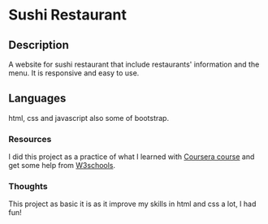 # Sushi Restaurant
## Description
A website for sushi restaurant that include restaurants' information and the menu. It is responsive and easy to use.
## Languages 
html, css and javascript also some of bootstrap.
### Resources
I did this project as a practice of what I learned with [Coursera course](https://www.coursera.org/learn/html-css-javascript-for-web-developers) and get some help from [W3schools](https://www.w3schools.com/css/default.asp).
### Thoughts
This project as basic it is as it improve my skills in html and css a lot, I had fun!  
